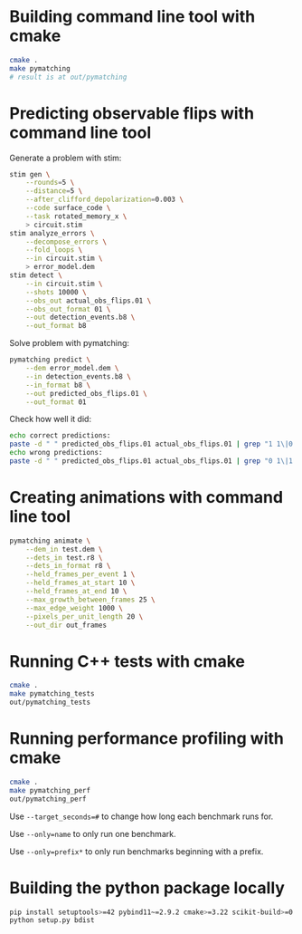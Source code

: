 # Building command line tool with cmake

```bash
cmake .
make pymatching
# result is at out/pymatching
```

# Predicting observable flips with command line tool

Generate a problem with stim:

```bash
stim gen \
    --rounds=5 \
    --distance=5 \
    --after_clifford_depolarization=0.003 \
    --code surface_code \
    --task rotated_memory_x \
    > circuit.stim
stim analyze_errors \
    --decompose_errors \
    --fold_loops \
    --in circuit.stim \
    > error_model.dem
stim detect \
    --in circuit.stim \
    --shots 10000 \
    --obs_out actual_obs_flips.01 \
    --obs_out_format 01 \
    --out detection_events.b8 \
    --out_format b8
```

Solve problem with pymatching:

```bash
pymatching predict \
    --dem error_model.dem \
    --in detection_events.b8 \
    --in_format b8 \
    --out predicted_obs_flips.01 \
    --out_format 01
```

Check how well it did:

```bash
echo correct predictions:
paste -d " " predicted_obs_flips.01 actual_obs_flips.01 | grep "1 1\|0 0" | wc -l
echo wrong predictions:
paste -d " " predicted_obs_flips.01 actual_obs_flips.01 | grep "0 1\|1 0" | wc -l
```

# Creating animations with command line tool

```bash
pymatching animate \
    --dem_in test.dem \
    --dets_in test.r8 \
    --dets_in_format r8 \
    --held_frames_per_event 1 \
    --held_frames_at_start 10 \
    --held_frames_at_end 10 \
    --max_growth_between_frames 25 \
    --max_edge_weight 1000 \
    --pixels_per_unit_length 20 \
    --out_dir out_frames
```

# Running C++ tests with cmake

```bash
cmake .
make pymatching_tests
out/pymatching_tests
```

# Running performance profiling with cmake

```bash
cmake .
make pymatching_perf
out/pymatching_perf
```

Use `--target_seconds=#` to change how long each benchmark runs for.

Use `--only=name` to only run one benchmark.

Use `--only=prefix*` to only run benchmarks beginning with a prefix.

# Building the python package locally

```bash
pip install setuptools>=42 pybind11~=2.9.2 cmake>=3.22 scikit-build>=0.15.0
python setup.py bdist
```
